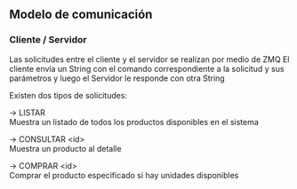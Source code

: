 ## Modelo de comunicación

### Cliente / Servidor
Las solicitudes entre el cliente y el servidor se realizan por medio de ZMQ
El cliente envía un String con el comando correspondiente a la solicitud y sus parámetros y luego el Servidor le responde con otra String

Existen dos tipos de solicitudes:

-> LISTAR\
Muestra un listado de todos los productos disponibles en el sistema

-> CONSULTAR \<id\>\
Muestra un producto al detalle

-> COMPRAR \<id\>\
Comprar el producto especificado si hay unidades disponibles

